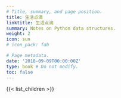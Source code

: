 ```yaml
---
# Title, summary, and page position.
title: 生活点滴
linktitle: 生活点滴
summary: Notes on Python data structures.
weight: 2
icon: sun
# icon_pack: fab

# Page metadata.
date: '2018-09-09T00:00:00Z'
type: book # Do not modify.
toc: false
---
```


{{< list_children >}}
